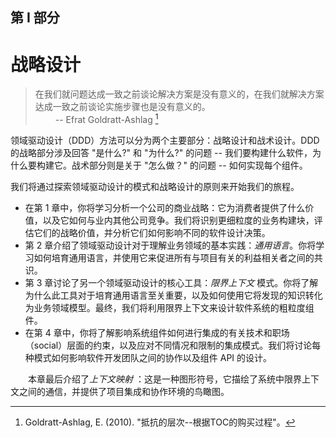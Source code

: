 ## 第 I 部分
# 战略设计

> 在我们就问题达成一致之前谈论解决方案是没有意义的，在我们就解决方案达成一致之前谈论实施步骤也是没有意义的。<br>
> &emsp;&emsp; -- Efrat Goldratt-Ashlag [^1]<br>

领域驱动设计（DDD）方法可以分为两个主要部分：战略设计和战术设计。DDD 的战略部分涉及回答 "是什么?" 和 "为什么?" 的问题 -- 我们要构建什么软件，为什么要构建它。战术部分则是关于 "怎么做？" 的问题 -- 如何实现每个组件。

我们将通过探索领域驱动设计的模式和战略设计的原则来开始我们的旅程。

* 在第 1 章中，你将学习分析一个公司的商业战略：它为消费者提供了什么价值，以及它如何与业内其他公司竞争。我们将识别更细粒度的业务构建块，评估它们的战略价值，并分析它们如何影响不同的软件设计决策。
* 第 2 章介绍了领域驱动设计对于理解业务领域的基本实践：*通用语言*。你将学习如何培育通用语言，并使用它来促进所有与项目有关的利益相关者之间的共识。
* 第 3 章讨论了另一个领域驱动设计的核心工具：*限界上下文* 模式。你将了解为什么此工具对于培育通用语言至关重要，以及如何使用它将发现的知识转化为业务领域模型。最终，我们将利用限界上下文来设计软件系统的粗粒度组件。
* 在第 4 章中，你将了解影响系统组件如何进行集成的有关技术和职场（social）层面的约束，以及应对不同情况和限制的集成模式。我们将讨论每种模式如何影响软件开发团队之间的协作以及组件 API 的设计。

&emsp;&emsp;本章最后介绍了*上下文映射* ：这是一种图形符号，它描绘了系统中限界上下文之间的通信，并提供了项目集成和协作环境的鸟瞰图。

[^1]: Goldratt-Ashlag, E. (2010). "抵抗的层次--根据TOC的购买过程"。